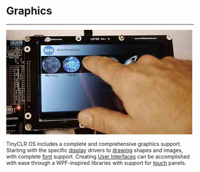 # Graphics
---
![UD435](../images/ucm-touch-display.jpg)

TinyCLR OS includes a complete and comprehensive graphics support. Starting with the specific [display](display.md) drivers to [drawing](drawing.md) shapes and images, with complete [font](font.md) support. Creating [User Interfaces](user-interface.md) can be accomplished with ease through a WPF-inspired libraries with support for [touch](touch.md) panels.

